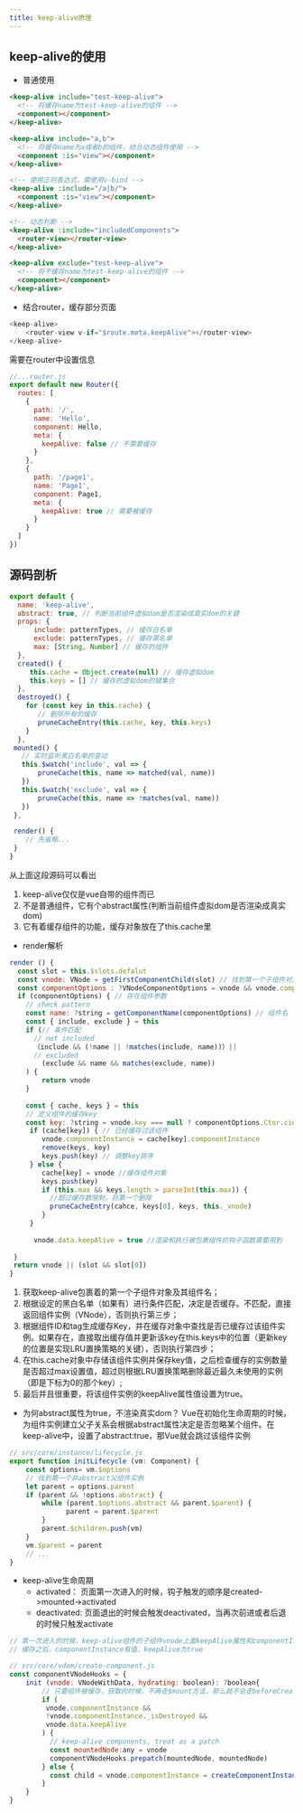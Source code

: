 ```yaml
---
title: keep-alive原理
---
```


## keep-alive的使用

- 普通使用
```html
<keep-alive include="test-keep-alive">
  <!-- 将缓存name为test-keep-alive的组件 -->
  <component></component>
</keep-alive>

<keep-alive include="a,b">
  <!-- 将缓存name为a或者b的组件，结合动态组件使用 -->
  <component :is="view"></component>
</keep-alive>

<!-- 使用正则表达式，需使用v-bind -->
<keep-alive :include="/a|b/">
  <component :is="view"></component>
</keep-alive>

<!-- 动态判断 -->
<keep-alive :include="includedComponents">
  <router-view></router-view>
</keep-alive>

<keep-alive exclude="test-keep-alive">
  <!-- 将不缓存name为test-keep-alive的组件 -->
  <component></component>
</keep-alive>
```

- 结合router，缓存部分页面

```js
<keep-alive>
    <router-view v-if="$route.meta.keepAlive"></router-view>
</keep-alive>
```

需要在router中设置信息

```js
//...router.js
export default new Router({
  routes: [
    {
      path: '/',
      name: 'Hello',
      component: Hello,
      meta: {
        keepAlive: false // 不需要缓存
      }
    },
    {
      path: '/page1',
      name: 'Page1',
      component: Page1,
      meta: {
        keepAlive: true // 需要被缓存
      }
    }
  ]
})
```

## 源码剖析

```js
export default {
  name: 'keep-alive',
  abstract: true, // 判断当前组件虚拟dom是否渲染成真实dom的关键
  props: {
      include: patternTypes, // 缓存白名单
      exclude: patternTypes, // 缓存黑名单
      max: [String, Number] // 缓存的组件
  },
  created() {
     this.cache = Object.create(null) // 缓存虚拟dom
     this.keys = [] // 缓存的虚拟dom的键集合
  },
  destroyed() {
    for (const key in this.cache) {
       // 删除所有的缓存
       pruneCacheEntry(this.cache, key, this.keys)
    }
  },
 mounted() {
   // 实时监听黑白名单的变动
   this.$watch('include', val => {
       pruneCache(this, name => matched(val, name))
   })
   this.$watch('exclude', val => {
       pruneCache(this, name => !matches(val, name))
   })
 },

 render() {
    // 先省略...
 }
}
```

从上面这段源码可以看出
1. keep-alive仅仅是vue自带的组件而已
2. 不是普通组件，它有个abstract属性(判断当前组件虚拟dom是否渲染成真实dom)
3. 它有着缓存组件的功能，缓存对象放在了this.cache里

- render解析

```js
render () {
  const slot = this.$slots.defalut
  const vnode: VNode = getFirstComponentChild(slot) // 找到第一个子组件对象
  const componentOptions : ?VNodeComponentOptions = vnode && vnode.componentOptions
  if (componentOptions) { // 存在组件参数
    // check pattern
    const name: ?string = getComponentName(componentOptions) // 组件名
    const { include, exclude } = this
    if (// 条件匹配
      // not included
      （include && (!name || !matches(include, name))）||
      // excluded
        (exclude && name && matches(exclude, name))
    ) {
        return vnode
    }
    
    const { cache, keys } = this
    // 定义组件的缓存key
    const key: ?string = vnode.key === null ? componentOptions.Ctor.cid + (componentOptions.tag ? `::${componentOptions.tag}` : '') : vnode.key
     if (cache[key]) { // 已经缓存过该组件
        vnode.componentInstance = cache[key].componentInstance
        remove(keys, key)
        keys.push(key) // 调整key排序
     } else {
        cache[key] = vnode //缓存组件对象
        keys.push(key)
        if (this.max && keys.length > parseInt(this.max)) {
          //超过缓存数限制，将第一个删除
          pruneCacheEntry(cahce, keys[0], keys, this._vnode)
        }
     }
     
      vnode.data.keepAlive = true //渲染和执行被包裹组件的钩子函数需要用到
 
 }
 return vnode || (slot && slot[0])
}

```

1. 获取keep-alive包裹着的第一个子组件对象及其组件名；
2. 根据设定的黑白名单（如果有）进行条件匹配，决定是否缓存。不匹配，直接返回组件实例（VNode），否则执行第三步；
3. 根据组件ID和tag生成缓存Key，并在缓存对象中查找是否已缓存过该组件实例。如果存在，直接取出缓存值并更新该key在this.keys中的位置（更新key的位置是实现LRU置换策略的关键），否则执行第四步；
4. 在this.cache对象中存储该组件实例并保存key值，之后检查缓存的实例数量是否超过max设置值，超过则根据LRU置换策略删除最近最久未使用的实例（即是下标为0的那个key）;
5. 最后并且很重要，将该组件实例的keepAlive属性值设置为true。


- 为何abstract属性为true，不渲染真实dom？
Vue在初始化生命周期的时候，为组件实例建立父子关系会根据abstract属性决定是否忽略某个组件。在keep-alive中，设置了abstract:true，那Vue就会跳过该组件实例

```js
// src/core/instance/lifecycle.js
export function initLifecycle (vm: Component) {
    const options= vm.$options
    // 找到第一个非abstract父组件实例
    let parent = options.parent
    if (parent && !options.abstract) {
        while (parent.$options.abstract && parent.$parent) {
              parent = parent.$parent
        }
        parent.$children.push(vm)
    }
    vm.$parent = parent
    // ...
}
```

- keep-alive生命周期
  - activated： 页面第一次进入的时候，钩子触发的顺序是created->mounted->activated
  - deactivated:  页面退出的时候会触发deactivated，当再次前进或者后退的时候只触发activate
   
```js
// 第一次进入的时候，keep-alive组件的子组件vnode上面keepAlive属性和componentInstance都为undefined
// 缓存之后，componentInstance有值，keepAlive为true

// src/core/vdom/create-component.js
const componentVNodeHooks = {
    init (vnode: VNodeWithData, hydrating: boolean): ?boolean{
        // 只要组件被缓存，获取的时候，不再走$mount方法，那么就不会走beforeCreate,created,beforeMount，mounted生命周期
        if (
         vnode.componentInstance &&       
         !vnode.componentInstance._isDestroyed &&
         vnode.data.keepAlive
        ) {
          // keep-alive components, treat as a patch
          const mountedNode:any = vnode
          componentVNodeHooks.prepatch(mountedNode, mountedNode)
        } else {
          const child = vnode.componentInstance = createComponentInstanceForVnode (vnode, activeInstance)
        }
    }
}
```